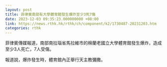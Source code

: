 ```yaml
---
layout: post
title: 菲律賓南部有大學體育館發生爆炸至少3死7傷
date: 2023-12-03 09:35:23.000000000 +08:00
link: https://news.rthk.hk/rthk/ch/component/k2/1730487-20231203.htm
categories: rthk
---
```


菲律賓傳媒報道，南部南拉瑙省馬拉維市的棉蘭老國立大學體育館發生爆炸，造成至少3人死亡，7人受傷。

報道說，爆炸發生時，體育館內正舉行天主教彌撒。
